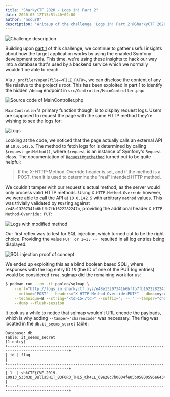 ```yaml
---
title: "SharkyCTF 2020 - Logs in! Part 2"
date: 2020-05-12T13:51:40+02:00
author: "nscur0"
description: "Writeup of the challenge 'Logs in! Part 2'@SharkyCTF 2020"
---
```


![Challenge description](/img/2020-05-12_sharkyctf_logs-in-part2_challenge.png)

Building upon [part 1](https://ctftime.org/task/11536) of this challenge, we continue to gather useful insights
about how the target application works by using the enabled Symfony development tools. This time, we're using these
insights to hack our way into a database that's used by a backend service which we normally wouldn't be able to reach.

Via `/_profiler/open?file=<FILE_PATH>`, we can disclose the content of any file relative to the project's root.
This has been exploited in part 1 to identify the hidden `/debug` endpoint in `src/Controller/MainController.php`:

![Source code of MainController.php](/img/2020-05-12_sharkyctf_logs-in-part2_maincontroller.png)

`MainController`'s  primary function though, is to display request logs. Users are supposed to request the page
with the same HTTP method they're wishing to see the logs for: 

![Logs](/img/2020-05-12_sharkyctf_logs-in-part2_logs.png)

Looking at the code, we noticed that the page actually calls an external API at `10.0.142.5`. The method to fetch logs
for is determined by calling `$request-getMethod()`, where `$request` is an instance of Symfony's `Request` class. 
The documentation of [`Request#getMethod`](https://github.com/symfony/symfony/blob/5.0/src/Symfony/Component/HttpFoundation/Request.php#L1228) turned out to be quite helpful:

> If the X-HTTP-Method-Override header is set, and if the method is a POST,
> then it is used to determine the "real" intended HTTP method.

We couldn't tamper with our request's actual method, as the server would only process valid HTTP methods.
Using `X-HTTP-Method-Override` however, we were able to call the API at `10.0.142.5` with arbitrary `method` values.
This was trivially validated by `POST`ing against `/e48e13207341b6bffb7fb1622282247b`, providing the additional header `X-HTTP-Method-Override: PUT`:

![Logs with modified method](/img/2020-05-12_sharkyctf_logs-in-part2_logs-modified.png)

Our first reflex was to test for SQL injection, which turned out to be the right choice. Providing the value `PUT' or 1=1; -- ` resulted in all log entries being displayed:

![SQL injection proof of concept](/img/2020-05-12_sharkyctf_logs-in-part2_logs-sqli.png)

We ended up exploiting this as a blind boolean based SQLi, where responses with the log entry ID `15` 
(the ID of one of the PUT log entries) would be considered `true`. sqlmap did the remaining work for us:

```bash
$ podman run --rm -it paoloo/sqlmap \
    --url="http://logs_in.sharkyctf.xyz/e48e13207341b6bffb7fb1622282247b" \
    --method="POST" --headers="X-HTTP-Method-Override:PUT*" --dbms=mysql \
    --technique=B --string="<td>15</td>" --suffix="; -- " --tamper="charencode" \
    --dump --flush-session
```

It took us a while to notice that sqlmap wouldn't URL encode the payloads, which is why adding 
`--tamper="charencode"` was necessary. The flag was located in the `db.it_seems_secret` table:

```
Database: db
Table: it_seems_secret
[1 entry]
+----+--------------------------------------------------------------------------------------------+
| id | flag                                                                                       |
+----+--------------------------------------------------------------------------------------------+
| 1  | shkCTF{CVE-2019-10913_S33m3D_Bulls5H1T_B3F0R3_TH15_Ch4LL_69e28c7b0004fe05b05800596e64343b} |
+----+--------------------------------------------------------------------------------------------+
```
